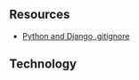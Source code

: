 ## Resources

* [Python and Django .gitignore](https://djangowaves.com/tips-tricks/gitignore-for-a-django-project/)

## Technology
